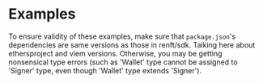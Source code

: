 # Examples

To ensure validity of these examples, make sure that `package.json`'s dependencies are same versions as those in renft/sdk. Talking here about ethersproject and viem versions. Otherwise, you may be getting nonsensical type errors (such as 'Wallet' type cannot be assigned to 'Signer' type, even though 'Wallet' type extends 'Signer').
